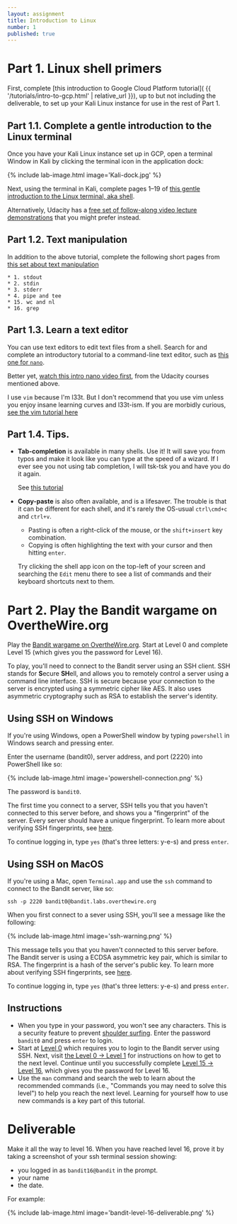```yaml
---
layout: assignment
title: Introduction to Linux
number: 1
published: true
---
```


# Part 1. Linux shell primers

First, complete [this introduction to Google Cloud Platform tutorial]( {{ '/tutorials/intro-to-gcp.html' | relative_url }}),
up to but not including the deliverable, to set up your Kali Linux instance for
use in the rest of Part 1.


## Part 1.1. Complete a gentle introduction to the Linux terminal

Once you have your Kali Linux instance set up in GCP, open a terminal Window in Kali by clicking the terminal icon in the application dock:

{% include lab-image.html image='Kali-dock.jpg' %}

Next, using the terminal in Kali, complete pages 1–19 of [this gentle introduction to the Linux terminal, aka shell](https://linuxjourney.com/lesson/the-shell).

Alternatively, Udacity
has a [free set of follow-along video lecture demonstrations](https://www.udacity.com/course/linux-command-line-basics--ud595)
that you might prefer instead.

## Part 1.2. Text manipulation

In addition to the above tutorial, complete the following short pages
from [this set about text manipulation](https://linuxjourney.com/lesson/stdout-standard-out-redirect#)

	* 1. stdout
	* 2. stdin
	* 3. stderr
	* 4. pipe and tee
	* 15. wc and nl
	* 16. grep


## Part 1.3. Learn a text editor

You can use text editors to edit text files from a shell.
Search for and complete an introductory tutorial to a command-line text editor,
such as [this one for `nano`](https://www.howtogeek.com/howto/42980/the-beginners-guide-to-nano-the-linux-command-line-text-editor/).

Better yet, [watch this intro nano video first](https://www.youtube.com/watch?v=5RAdNa7kJr0),
from the Udacity courses mentioned above.


I use `vim` because I'm l33t. But I don't recommend that you use vim unless you
enjoy insane learning curves and l33t-ism. If you are morbidly curious,
[see the vim tutorial here](https://danielmiessler.com/study/vim/)



## Part 1.4. Tips.

* **Tab-completion** is available in many shells. Use it! It will save you from typos
  and make it look like you can type at the speed of a wizard. If I ever see you
	not using tab completion, I will tsk-tsk you and have you do it again.

	See [this tutorial](https://www.howtogeek.com/195207/use-tab-completion-to-type-commands-faster-on-any-operating-system/)

* **Copy-paste** is also often available, and is a lifesaver. The trouble is
  that it can be different for each shell, and it's rarely the OS-usual
	`ctrl\cmd+c` and `ctrl+v`.

	* Pasting is often a right-click of the mouse, or the `shift+insert`
		key combination.
	* Copying is often highlighting the text with your cursor and then hitting
		`enter`.

	Try clicking the shell app icon on the top-left of your screen and searching
	the `Edit` menu there to see a list of commands and their keyboard shortcuts
	next to them.


# Part 2. Play the Bandit wargame on OvertheWire.org

Play the [Bandit wargame on OvertheWire.org](http://overthewire.org/wargames/bandit/). Start at Level 0 and complete Level 15 (which gives you the password for Level 16).

To play, you'll need to connect to the Bandit server using an SSH client. SSH stands for **S**ecure **SH**ell, and allows you to remotely control a server using a command line interface. SSH is secure because your connection to the server is encrypted using a symmetric cipher like AES. It also uses asymmetric cryptography such as RSA to establish the server's identity.


## Using SSH on Windows

If you're using Windows, open a PowerShell window by typing `powershell` in Windows search and pressing enter.

Enter the username (bandit0), server address, and port (2220) into PowerShell like so:

{% include lab-image.html image='powershell-connection.png' %}

The password is `bandit0`.

The first time you connect to a server, SSH tells you that you haven't connected to this server before, and shows you a "fingerprint" of the server. Every server should have a unique fingerprint. To learn more about verifying SSH fingerprints, see [here](https://www.phcomp.co.uk/Tutorials/Unix-And-Linux/ssh-check-server-fingerprint.html).

To continue logging in, type `yes` (that's three letters: y-e-s) and press `enter`.


## Using SSH on MacOS

If you're using a Mac, open `Terminal.app` and use the `ssh` command to connect to the Bandit server, like so:

`ssh -p 2220 bandit0@bandit.labs.overthewire.org`

When you first connect to a sever using SSH, you'll see a message like the following:

{% include lab-image.html image='ssh-warning.png' %}

This message tells you that you haven't connected to this server before. The Bandit server is using a ECDSA asymmetric key pair, which is similar to RSA. The fingerprint is a hash of the server's public key. To learn more about verifying SSH fingerprints, see [here](https://www.phcomp.co.uk/Tutorials/Unix-And-Linux/ssh-check-server-fingerprint.html).

To continue logging in, type `yes` (that's three letters: y-e-s) and press `enter`.

## Instructions

* When you type in your password, you won't see any characters. This is a security feature to prevent [shoulder surfing](https://en.wikipedia.org/wiki/Shoulder_surfing_(computer_security)). Enter the password `bandit0` and press `enter` to login.
* Start at [Level 0](http://overthewire.org/wargames/bandit/bandit0.html) which requires you to login to the Bandit server using SSH. Next, visit [the Level 0 -> Level 1](http://overthewire.org/wargames/bandit/bandit1.html) for instructions on how to get to the next level. Continue until you successfully complete [Level 15 -> Level 16](http://overthewire.org/wargames/bandit/bandit16.html), which gives you the password for Level 16.
* Use the `man` command and search the web to learn about the recommended commands (i.e., "Commands you may need to solve this level") to help you reach the next level. Learning for yourself how to use new commands is a key part of this tutorial.


# Deliverable


Make it all the way to level 16. When you have reached level 16, prove it by taking a screenshot of your ssh terminal session showing:
* you logged in as `bandit16@bandit` in the prompt.
* your name
* the date.

For example:

{% include lab-image.html image='bandit-level-16-deliverable.png' %}

